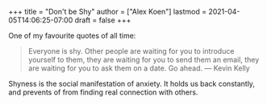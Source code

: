 +++
title = "Don't be Shy"
author = ["Alex Koen"]
lastmod = 2021-04-05T14:06:25-07:00
draft = false
+++

One of my favourite quotes of all time:

> Everyone is shy. Other people are waiting for you to introduce yourself to them, they are waiting for you to send them an email, they are waiting for you to ask them on a date. Go ahead.
> — Kevin Kelly

Shyness is the social manifestation of anxiety. It holds us back constantly, and prevents of from finding real connection with others.
